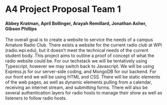 # A4 Project Proposal Team 1
#### Abbey Kratman, April Bollinger, Arayah Remillard, Jonathan Asher, Gibson Phillips

The overall goal is to create a website to service the needs of a campus Amature Radio Club. There exists a website for the current radio club at WPI (radio.wpi.edu), but it doesn’t meet the technical needs of the current student body. This project aims to outline a proof of concept of what the radio website could be. 
	For our techstack we will be tentatively using Typescript, however we may switch back to Javascript. We will be using Express.js for our server-side coding, and MongoDB for our backend. For our front end we will be using HTML and CSS.
	There will be static elements of the web pages, as well as dynamic elements pulling from a calendar, receiving an internet stream, and submitting forms. There will also be several authentication layers for radio hosts to manage their show as well as listeners to follow radio hosts. 

